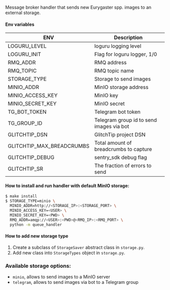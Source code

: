 Message broker handler that sends new Eurygaster spp. images to an external storage.

#### Env variables

| ENV                       | Description                              |
|---------------------------|------------------------------------------|
| LOGURU_LEVEL              | loguru logging level                     |
| LOGURU_INIT               | Flag for loguru logger, 1/0              |
| RMQ_ADDR                  | RMQ address                              |
| RMQ_TOPIC                 | RMQ topic name                           |
| STORAGE_TYPE              | Storage to send images                   |
| MINIO_ADDR                | MinIO storage address                    |
| MINIO_ACCESS_KEY          | MinIO key                                |
| MINIO_SECRET_KEY          | MinIO secret                             |
| TG_BOT_TOKEN              | Telegram bot token                       |
| TG_GROUP_ID               | Telegram group id to send images via bot |
| GLITCHTIP_DSN             | GlitchTip project DSN                    |
| GLITCHTIP_MAX_BREADCRUMBS | Total amount of breadcrumbs to capture   |
| GLITCHTIP_DEBUG           | sentry_sdk debug flag                    |
| GLITCHTIP_SR              | The fraction of errors to send           |

#### How to install and run handler with default MinIO storage:

```bash
$ make install
$ STORAGE_TYPE=minio \
  MINIO_ADDR=http://<STORAGE_IP>:<STORAGE_PORT> \
  MINIO_ACCESS_KEY=<USER> \
  MINIO_SECRET_KEY=<PWD> \
  RMQ_ADDR=amqp://<USER>:<PWD>@<RMQ_IP>:<RMQ_PORT> \
  python -m queue_handler
```

#### How to add new storage type

1. Create a subclass of `StorageSaver` abstract class in `storage.py`.
2. Add new class into `StorageTypes` object in `storage.py`.


### Available storage options:
* `minio`, allows to send images to a MinIO server
* `telegram`, allows to send images via bot to a Telegram group
